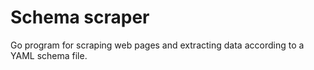 # Schema scraper

Go program for scraping web pages and extracting data according to a YAML schema file.
